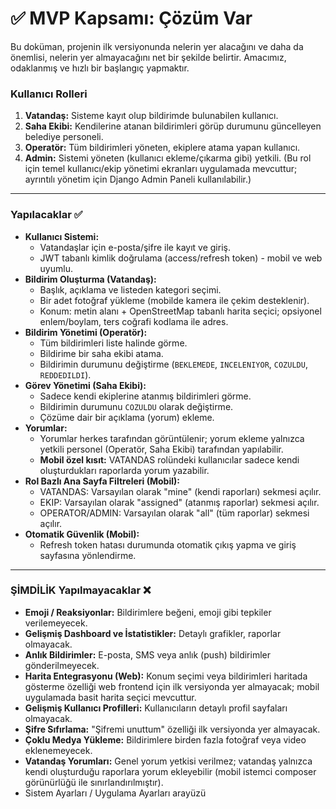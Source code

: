 # ✅ MVP Kapsamı: Çözüm Var

Bu doküman, projenin ilk versiyonunda nelerin yer alacağını ve daha da önemlisi, nelerin yer almayacağını net bir şekilde belirtir. Amacımız, odaklanmış ve hızlı bir başlangıç yapmaktır.

### Kullanıcı Rolleri
1.  **Vatandaş:** Sisteme kayıt olup bildirimde bulunabilen kullanıcı.
2.  **Saha Ekibi:** Kendilerine atanan bildirimleri görüp durumunu güncelleyen belediye personeli.
3.  **Operatör:** Tüm bildirimleri yöneten, ekiplere atama yapan kullanıcı.
4.  **Admin:** Sistemi yöneten (kullanıcı ekleme/çıkarma gibi) yetkili. (Bu rol için temel kullanıcı/ekip yönetimi ekranları uygulamada mevcuttur; ayrıntılı yönetim için Django Admin Paneli kullanılabilir.)

---

### Yapılacaklar ✅
* **Kullanıcı Sistemi:**
    * Vatandaşlar için e-posta/şifre ile kayıt ve giriş.
    * JWT tabanlı kimlik doğrulama (access/refresh token) - mobil ve web uyumlu.
* **Bildirim Oluşturma (Vatandaş):**
    * Başlık, açıklama ve listeden kategori seçimi.
    * Bir adet fotoğraf yükleme (mobilde kamera ile çekim desteklenir).
    * Konum: metin alanı + OpenStreetMap tabanlı harita seçici; opsiyonel enlem/boylam, ters coğrafi kodlama ile adres.
* **Bildirim Yönetimi (Operatör):**
    * Tüm bildirimleri liste halinde görme.
    * Bildirime bir saha ekibi atama.
    * Bildirimin durumunu değiştirme (`BEKLEMEDE`, `INCELENIYOR`, `COZULDU`, `REDDEDILDI`).
* **Görev Yönetimi (Saha Ekibi):**
    * Sadece kendi ekiplerine atanmış bildirimleri görme.
    * Bildirimin durumunu `COZULDU` olarak değiştirme.
    * Çözüme dair bir açıklama (yorum) ekleme.
* **Yorumlar:**
    * Yorumlar herkes tarafından görüntülenir; yorum ekleme yalnızca yetkili personel (Operatör, Saha Ekibi) tarafından yapılabilir.
    * **Mobil özel kısıt:** VATANDAS rolündeki kullanıcılar sadece kendi oluşturdukları raporlarda yorum yazabilir.
* **Rol Bazlı Ana Sayfa Filtreleri (Mobil):**
    * VATANDAS: Varsayılan olarak "mine" (kendi raporları) sekmesi açılır.
    * EKIP: Varsayılan olarak "assigned" (atanmış raporlar) sekmesi açılır.
    * OPERATOR/ADMIN: Varsayılan olarak "all" (tüm raporlar) sekmesi açılır.
* **Otomatik Güvenlik (Mobil):**
    * Refresh token hatası durumunda otomatik çıkış yapma ve giriş sayfasına yönlendirme.

---

### ŞİMDİLİK Yapılmayacaklar ❌
* **Emoji / Reaksiyonlar:** Bildirimlere beğeni, emoji gibi tepkiler verilemeyecek.
* **Gelişmiş Dashboard ve İstatistikler:** Detaylı grafikler, raporlar olmayacak.
* **Anlık Bildirimler:** E-posta, SMS veya anlık (push) bildirimler gönderilmeyecek.
* **Harita Entegrasyonu (Web):** Konum seçimi veya bildirimleri haritada gösterme özelliği web frontend için ilk versiyonda yer almayacak; mobil uygulamada basit harita seçici mevcuttur.
* **Gelişmiş Kullanıcı Profilleri:** Kullanıcıların detaylı profil sayfaları olmayacak.
* **Şifre Sıfırlama:** "Şifremi unuttum" özelliği ilk versiyonda yer almayacak.
* **Çoklu Medya Yükleme:** Bildirimlere birden fazla fotoğraf veya video eklenemeyecek.
* **Vatandaş Yorumları:** Genel yorum yetkisi verilmez; vatandaş yalnızca kendi oluşturduğu raporlara yorum ekleyebilir (mobil istemci composer görünürlüğü ile sınırlandırılmıştır).
* Sistem Ayarları / Uygulama Ayarları arayüzü
